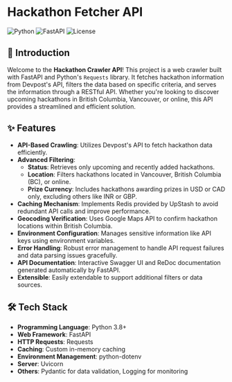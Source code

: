 # Hackathon Fetcher API

![Python](https://img.shields.io/badge/Python-3.8%2B-blue)
![FastAPI](https://img.shields.io/badge/FastAPI-0.95.2-brightgreen)
![License](https://img.shields.io/badge/License-MIT-yellow)


## 📖 Introduction

Welcome to the **Hackathon Crawler API**! This project is a web crawler built with FastAPI and Python's `Requests` library. It fetches hackathon information from Devpost's API, filters the data based on specific criteria, and serves the information through a RESTful API. Whether you're looking to discover upcoming hackathons in British Columbia, Vancouver, or online, this API provides a streamlined and efficient solution.

## ✨ Features

- **API-Based Crawling**: Utilizes Devpost's API to fetch hackathon data efficiently.
- **Advanced Filtering**: 
  - **Status**: Retrieves only upcoming and recently added hackathons.
  - **Location**: Filters hackathons located in Vancouver, British Columbia (BC), or online.
  - **Prize Currency**: Includes hackathons awarding prizes in USD or CAD only, excluding others like INR or GBP.
- **Caching Mechanism**: Implements Redis provided by UpStash to avoid redundant API calls and improve performance.
- **Geocoding Verification**: Uses Google Maps API to confirm hackathon locations within British Columbia.
- **Environment Configuration**: Manages sensitive information like API keys using environment variables.
- **Error Handling**: Robust error management to handle API request failures and data parsing issues gracefully.
- **API Documentation**: Interactive Swagger UI and ReDoc documentation generated automatically by FastAPI.
- **Extensible**: Easily extendable to support additional filters or data sources.

## 🛠️ Tech Stack

- **Programming Language**: Python 3.8+
- **Web Framework**: FastAPI
- **HTTP Requests**: Requests
- **Caching**: Custom in-memory caching
- **Environment Management**: python-dotenv
- **Server**: Uvicorn
- **Others**: Pydantic for data validation, Logging for monitoring
